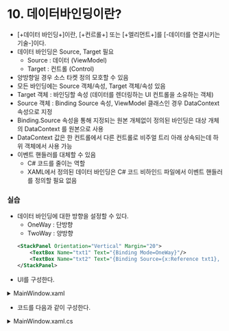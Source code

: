 # 10. 데이터바인딩이란?

- [+데이터 바인딩+]이란, [+컨르롤+] 또는 [+엘리먼트+]를 [-데이터를 연결시키는 기술-]이다.
- 데이터 바인딩은 Source, Target 필요
  - Source : 데이터 (ViewModel)
  - Target : 컨트롤 (Control)
- 양방향일 경우 소스 타켓 정의 모호할 수 있음
- 모든 바인딩에는 Source 객체/속성, Target 객체/속성 있음
- Target 객체 : 바인딩할 속성 (데이터를 렌더링하는 UI 컨트롤을 소유하는 객체)
- Source 객체 : Binding Source 속성, ViewModel 클래스인 경우 DataContext 속성으로 지정
- Binding.Source 속성을 통해 지정되는 원본 개체없이 정의된 바인딩은 대상 개체의 DataContext 를 원본으로 사용
- DataContext 값은 한 컨트롤에서 다른 컨트롤로 비주얼 트리 아래 상속되는데 하위 객체에서 사용 가능
- 이벤트 핸들러를 대체할 수 있음
  - C# 코드를 줄이는 역할
  - XAML에서 정의된 데이터 바인딩은 C# 코드 비하인드 파일에서 이벤트 핸들러를 정의할 필요 없음

### 실습

- 데이터 바인딩에 대한 방향을 설정할 수 있다.
  - OneWay : 단방향
  - TwoWay : 양방향
  ```xml
  <StackPanel Orientation="Vertical" Margin="20">
      <TextBox Name="txt1" Text="{Binding Mode=OneWay}"/>
      <TextBox Name="txt2" Text="{Binding Source={x:Reference txt1}, Path=Text, UpdateSourceTrigger=PropertyChanged}"/>
  </StackPanel>
  ```
- UI를 구성한다.
<details><summary>MainWindow.xaml</summary>

```xml
<Window x:Class="_10.WpfDataBinding.MainWindow"
        xmlns="http://schemas.microsoft.com/winfx/2006/xaml/presentation"
        xmlns:x="http://schemas.microsoft.com/winfx/2006/xaml"
        xmlns:d="http://schemas.microsoft.com/expression/blend/2008"
        xmlns:mc="http://schemas.openxmlformats.org/markup-compatibility/2006"
        xmlns:local="clr-namespace:_10.WpfDataBinding"
        mc:Ignorable="d"
        Title="MainWindow" Height="230" Width="284">
    <StackPanel Orientation="Vertical" Margin="20">
        <Label Content="Which city do you love"/>
        <CheckBox Content="SEOUL" IsChecked="{Binding Seoul}"/>
        <CheckBox Content="JEJOO" IsChecked="{Binding Jejoo}"/>
        <CheckBox Content="INCHEON" IsChecked="{Binding Incheon}"/>
        <Button Content="제출" Click="Sumit_Click"/>
        <TextBox Name="txt1" Text="{Binding Mode=OneWay}"/>
        <TextBox x:Name="txt2" Text="{Binding Text, Source={x:Reference txt1}, UpdateSourceTrigger=PropertyChanged}"/>
    </StackPanel>

</Window>
```
</details>

- 코드를 다음과 같이 구성한다.
<details><summary>MainWindow.xaml.cs</summary>

```cs
using System;
//...//
using System.Windows.Shapes;

namespace _10.WpfDataBinding
{
    public partial class MainWindow : Window
    {
        //UI 컨트롤에서 바인딩으로 사용할 소스 속성들
        public bool Seoul { get; set; }
        public bool Jejoo { get; set; }
        public bool Incheon { get; set; }

        public MainWindow()
        {
            InitializeComponent();
            //바인딩의 소스객체, UI컨트롤에서 별도의 소스 지정없이 사용 가능
            //Window의 하위객체에서 소스 속성으로 사용 가능
            this.DataContext = this;

        }

        private void Sumit_Click(object sender, RoutedEventArgs e)
        {
            MessageBox.Show(string.Format($"SEOUL : {Seoul}, JEJOO : {Jejoo}, INCHEON : {Incheon}"));
        }

    }
}
```
</details>
